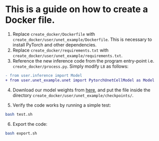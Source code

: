 # This is a guide on how to create a Docker file.

1. Replace `create_docker/Dockerfile` with `create_docker/user/unet_example/Dockerfile`. This is necessary to install PyTorch and other dependencies.
2. Replace `create_docker/requirements.txt` with `create_docker/user/unet_example/requirements.txt`.
3. Reference the new inference code from the program entry-point i.e. `create_docker/process.py`. Simply modify `L8` as follows:

```diff
- from user.inference import Model
+ from user.unet_example.unet import PytorchUnetCellModel as Model
``` 

4. Download our model weights from [here](https://drive.google.com/drive/folders/1oPUqhRfoY7c17CAuH8FHX0CguNrm_wI5), and put the file inside the directory `create_docker/user/unet_example/checkpoints/`.

5. Verify the code works by running a simple test:

```sh
bash test.sh
```

6.  Export the code:

```sh
bash export.sh
```
